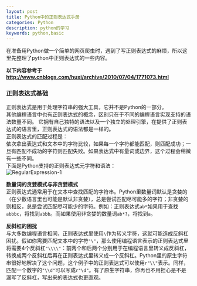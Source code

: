 ```yaml
---
layout: post
title: Python中的正则表达式手册
categories: Python
description: python的学习
keywords: python,basic
---
```


在准备用Python做一个简单的网页爬虫时，遇到了写正则表达式的麻烦，所以这里先整理了python中正则表达式的一些内容。

**以下内容参考于<http://www.cnblogs.com/huxi/archive/2010/07/04/1771073.html>**
### 正则表达式基础

正则表达式是用于处理字符串的强大工具，它并不是Python的一部分。  
其他编程语言中也有正则表达式的概念，区别只在于不同的编程语言实现支持的语法数量不同。
它拥有自己独特的语法以及一个独立的处理引擎，在提供了正则表达式的语言里，正则表达式的语法都是一样的。  
正则表达式的匹配过程是：  
依次拿出表达式和文本中的字符比较，如果每一个字符都能匹配，则匹配成功；一旦有匹配不成功的字符则匹配失败。如果表达式中有量词或边界，这个过程会稍微有一些不同。  
下面是Python支持的正则表达式元字符和语法：  
![RegularExpression-1](/images/posts/python/RegularExpression-1.png)
  
**数量词的贪婪模式与非贪婪模式**  
正则表达式通常用于在文本中查找匹配的字符串。Python里数量词默认是贪婪的（在少数语言里也可能是默认非贪婪），总是尝试匹配尽可能多的字符；非贪婪的则相反，总是尝试匹配尽可能少的字符。例如：正则表达式`ab*`如果用于查找`abbbc`，将找到`abbb`。而如果使用非贪婪的数量词`ab*?`，将找到`a`。  

**反斜杠的困扰**  
与大多数编程语言相同，正则表达式里使用`\`作为转义字符，这就可能造成反斜杠困扰。假如你需要匹配文本中的字符`"\"`，那么使用编程语言表示的正则表达式里将需要4个反斜杠`"\\\\"`：前两个和后两个分别用于在编程语言里转义成反斜杠，转换成两个反斜杠后再在正则表达式里转义成一个反斜杠。Python里的原生字符串很好地解决了这个问题，这个例子中的正则表达式可以使用`r"\\"`表示。同样，匹配一个数字的`"\\d"`可以写成`r"\d"`。有了原生字符串，你再也不用担心是不是漏写了反斜杠，写出来的表达式也更直观。  


